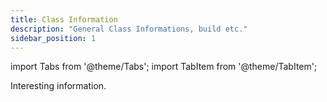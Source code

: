 ```yaml
---
title: Class Information
description: "General Class Informations, build etc."
sidebar_position: 1
---
```


import Tabs from '@theme/Tabs';
import TabItem from '@theme/TabItem';


Interesting information.

